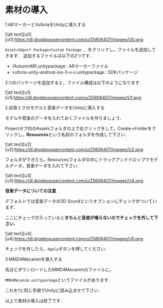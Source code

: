 # 素材の導入

1.ARマーカーとVuforiaをUnityに導入する

![alt text][u0]
[u0]:https://dl.dropboxusercontent.com/u/25806407/images/U0.png

`Asset>Import Package>Custum Package...`をクリックし，ファイルを追加してきます．
追加するファイルは以下の2つです．

* (AutumnAR).unitypackage : ARマーカーファイル
* vuforia-unity-android-ios-3-x-x.unitypackage : SDKパッケージ

2つのパッケージを追加すると，ファイル構成は以下のようになります．

![alt text][u1]
[u1]:https://dl.dropboxusercontent.com/u/25806407/images/U1.png

2.初音ミクのモデルと音楽データをUnityに導入する

モデルや音楽のデータを入れておくファイルを作りましょう．

Projectタブ内のAssetsフォルダの上で右クリックをして，Create->Folderをクリックし，**Resources**という名前のフォルダを作成して下さい．

![alt text][u2]
[u2]:https://dl.dropboxusercontent.com/u/25806407/images/U2.png

フォルダができたら，Resourcesフォルダの中にドラッグアンドドロップでモデルデータ，音楽データを入れて下さい．

![alt text][u3]
[u3]:https://dl.dropboxusercontent.com/u/25806407/images/U4.png

**音楽データについての注意**

デフォルトでは音楽データの3D Soundというオプションにチェックがついています．

ここにチェックが入っていると**きちんと音楽が鳴らないのでチェックを外して下さい．**

![alt text][u4]
[u4]:https://dl.dropboxusercontent.com/u/25806407/images/U5.png

チェックを外したら，`Apply`ボタンを押してください．

3.MMD4Mecanimを導入する

先ほどダウンロードしたMMD4Mecanimのファイルに，

`MMD4Mecanim.unitypackage`というファイルがあります．

これを1と同じ手順でUnityに読み込ませて下さい．

以上で素材の導入は終了です．
